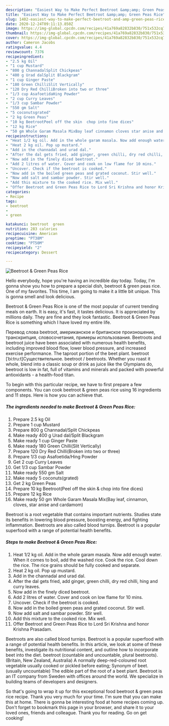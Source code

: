 ```yaml
---
description: "Easiest Way to Make Perfect Beetroot &amp;amp; Green Peas Rice"
title: "Easiest Way to Make Perfect Beetroot &amp;amp; Green Peas Rice"
slug: 1402-easiest-way-to-make-perfect-beetroot-and-amp-green-peas-rice
date: 2020-12-24T09:11:13.850Z
image: https://img-global.cpcdn.com/recipes/41a769a82832b830/751x532cq70/beetroot-green-peas-rice-recipe-main-photo.jpg
thumbnail: https://img-global.cpcdn.com/recipes/41a769a82832b830/751x532cq70/beetroot-green-peas-rice-recipe-main-photo.jpg
cover: https://img-global.cpcdn.com/recipes/41a769a82832b830/751x532cq70/beetroot-green-peas-rice-recipe-main-photo.jpg
author: Cameron Jacobs
ratingvalue: 4.4
reviewcount: 7376
recipeingredient:
- "2.5 kg Oil"
- "1 cup Mustard"
- "800 g ChannadalSplit Chickpeas"
- "400 g Urad dalSplit Blackgram"
- "1 cup Ginger Paste"
- "180 Green ChilliSlit Vertically"
- "120 Dry Red ChilliBroken into two or three"
- "1/3 cup AsafoetidaHing Powder"
- "2 cup Curry Leaves"
- "1/3 cup Sambar Powder"
- "550 gm Salt"
- "5 coconutsgrated"
- "2 kg Green Peas"
- "10 kg BeetrootPeel off the skin  chop into fine dices"
- "12 kg Rice"
- "50 gm Whole Garam Masala MixBay leaf cinnamon cloves star anise and cardamom"
recipeinstructions:
- "Heat 1/2 kg oil. Add in the whole garam masala. Now add enough water. When it comes to boil, add the washed rice. Cook the rice. Cool down the rice. The rice grains should be fully cooked and separate."
- "Heat 2 kg oil. Pop up mustard."
- "Add in the channadal and urad dal."
- "After the dal gets fried, add ginger, green chilli, dry red chilli, hing and curry leaves."
- "Now add in the finely diced beetroot."
- "Add 2 litres of water. Cover and cook on low flame for 10 mins."
- "Uncover. Check if the beetroot is cooked."
- "Now add in the boiled green peas and grated coconut. Stir well."
- "Now add salt and sambar powder. Stir well."
- "Add this mixture to the cooked rice. Mix well."
- "Offer Beetroot and Green Peas Rice to Lord Sri Krishna and honor Krishna Prasadam."
categories:
- Recipe
tags:
- beetroot
- 
- green

katakunci: beetroot  green 
nutrition: 283 calories
recipecuisine: American
preptime: "PT38M"
cooktime: "PT50M"
recipeyield: "2"
recipecategory: Dessert

---
```



![Beetroot &amp; Green Peas Rice](https://img-global.cpcdn.com/recipes/41a769a82832b830/751x532cq70/beetroot-green-peas-rice-recipe-main-photo.jpg)

Hello everybody, hope you're having an incredible day today. Today, I'm gonna show you how to prepare a special dish, beetroot &amp; green peas rice. One of my favorites. This time, I am going to make it a little bit unique. This is gonna smell and look delicious.

Beetroot &amp; Green Peas Rice is one of the most popular of current trending meals on earth. It is easy, it's fast, it tastes delicious. It is appreciated by millions daily. They are fine and they look fantastic. Beetroot &amp; Green Peas Rice is something which I have loved my entire life.

Перевод слова beetroot, американское и британское произношение, транскрипция, словосочетания, примеры использования. Beetroots and beetroot juice have been associated with numerous health benefits, including improved blood flow, lower blood pressure, and increased exercise performance. The taproot portion of the beet plant. beetroot [ˈbi:tru:t]Существительное. beetroot / beetroots. Whether you roast it whole, blend into a classic soup or drink as juice like the Olympians do, beetroot is low in fat, full of vitamins and minerals and packed with powerful antioxidants - a health-food titan.


To begin with this particular recipe, we have to first prepare a few components. You can cook beetroot &amp; green peas rice using 16 ingredients and 11 steps. Here is how you can achieve that.

<!--inarticleads1-->

##### The ingredients needed to make Beetroot &amp; Green Peas Rice:

1. Prepare 2.5 kg Oil
1. Prepare 1 cup Mustard
1. Prepare 800 g Channadal/Split Chickpeas
1. Make ready 400 g Urad dal/Split Blackgram
1. Make ready 1 cup Ginger Paste
1. Make ready 180 Green Chilli(Slit Vertically)
1. Prepare 120 Dry Red Chilli(Broken into two or three)
1. Prepare 1/3 cup Asafoetida/Hing Powder
1. Get 2 cup Curry Leaves
1. Get 1/3 cup Sambar Powder
1. Make ready 550 gm Salt
1. Make ready 5 coconuts(grated)
1. Get 2 kg Green Peas
1. Prepare 10 kg Beetroot(Peel off the skin &amp; chop into fine dices)
1. Prepare 12 kg Rice
1. Make ready 50 gm Whole Garam Masala Mix(Bay leaf, cinnamon, cloves, star anise and cardamom)


Beetroot is a root vegetable that contains important nutrients. Studies state its benefits in lowering blood pressure, boosting energy, and fighting inflammation. Beetroots are also called blood turnips. Beetroot is a popular superfood with a range of potential health benefits. 

<!--inarticleads2-->

##### Steps to make Beetroot &amp; Green Peas Rice:

1. Heat 1/2 kg oil. Add in the whole garam masala. Now add enough water. When it comes to boil, add the washed rice. Cook the rice. Cool down the rice. The rice grains should be fully cooked and separate.
1. Heat 2 kg oil. Pop up mustard.
1. Add in the channadal and urad dal.
1. After the dal gets fried, add ginger, green chilli, dry red chilli, hing and curry leaves.
1. Now add in the finely diced beetroot.
1. Add 2 litres of water. Cover and cook on low flame for 10 mins.
1. Uncover. Check if the beetroot is cooked.
1. Now add in the boiled green peas and grated coconut. Stir well.
1. Now add salt and sambar powder. Stir well.
1. Add this mixture to the cooked rice. Mix well.
1. Offer Beetroot and Green Peas Rice to Lord Sri Krishna and honor Krishna Prasadam.


Beetroots are also called blood turnips. Beetroot is a popular superfood with a range of potential health benefits. In this article, we look at some of these benefits, investigate its nutritional content, and outline how to incorporate beet into the diet. beetroot (countable and uncountable, plural beetroots). (Britain, New Zealand, Australia) A normally deep-red-coloured root vegetable usually cooked or pickled before eating; Synonym of beet. (usually uncountable) The edible part of the root of a beet plant. Beetroot is an IT company from Sweden with offices around the world. We specialize in building teams of developers and designers. 

So that's going to wrap it up for this exceptional food beetroot &amp; green peas rice recipe. Thank you very much for your time. I'm sure that you can make this at home. There is gonna be interesting food at home recipes coming up. Don't forget to bookmark this page in your browser, and share it to your loved ones, friends and colleague. Thank you for reading. Go on get cooking!

